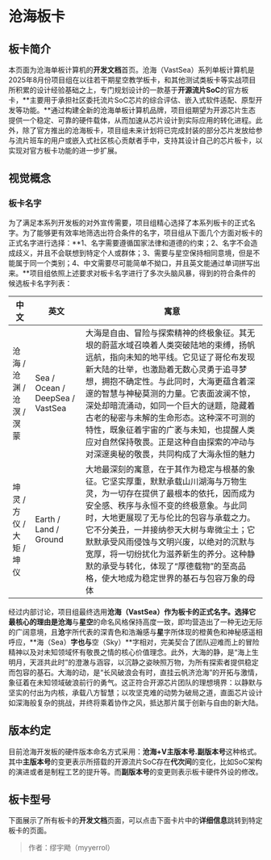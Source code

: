 # 沧海板卡
## 板卡简介
本页面为沧海单板计算机的**开发文档**首页。沧海（VastSea）系列单板计算机是2025年8月份项目组在以往若干期星空教学板卡，和其他测试类板卡等实战项目所积累的设计经验基础之上，专门规划设计的一款基于**开源流片SoC**的官方板卡，**主要用于承担社区委托流片SoC芯片的综合评估、嵌入式软件适配、原型开发等功能。**通过构建全新的沧海单板计算机品牌，项目组期望为开源芯片生态提供一个稳定、可靠的硬件载体，从而加速从芯片设计到实际应用的转化进程。此外，除了官方推出的沧海板卡，项目组未来计划将已完成封装的部分芯片发放给参与流片班车的用户或嵌入式社区核心贡献者手中，支持其设计自己的芯片板卡，以实现对官方板卡功能的进一步扩展。

## 视觉概念
### 板卡名字
为了满足本系列开发板的对外宣传需要，项目组精心选择了本系列板卡的正式名字。为了能够更有效率地筛选出符合条件的名字，项目组从下面几个方面对板卡的正式名字进行选择：**1、名字需要遵循国家法律和道德的约束；2、名字不会造成歧义，并且不会联想到特定个人或群体；3、需要与星空保持相同意境，但是不能属于同一个类别；4、中文需要尽可能简单不拗口，并且英文能通过单词拼写出来。**项目组依照上述要求对板卡名字进行了多次头脑风暴，得到的符合条件的候选板卡名字列表：

| 中文 | 英文 | 寓意 |
| - | - | - |
| 沧海 / 沧渊 / 沧溟 / 溟蒙 | Sea / Ocean / DeepSea / VastSea​ | 大海是自由、冒险与探索精神的终极象征。其无垠的蔚蓝水域召唤着人类突破陆地的束缚，扬帆远航，指向未知的地平线。它见证了哥伦布发现新大陆的壮举，也激励着无数心灵勇于追寻梦想，拥抱不确定性。与此同时，大海更蕴含着深邃的智慧与神秘莫测的力量。它表面波澜不惊，深处却暗流涌动，如同一个巨大的谜题，隐藏着古老的秘密与未解的生命形态。这种深不可测的特性，既象征着宇宙的广袤与未知，也提醒人类应对自然保持敬畏。正是这种自由探索的冲动与对深邃奥秘的敬畏，共同构成了大海永恒的魅力 |
| 坤灵 / 方仪 / 大矩 / 坤仪 | Earth / Land / Ground | 大地最深刻的寓意，在于其作为​​稳定与根基​​的象征。它坚实厚重，默默承载山川湖海与万物生灵，为一切存在提供了最根本的依托，因而成为安全感、秩序与永恒不变的终极意象。与此同时，大地更展现了无与伦比的​​包容与承载​​之力。它不分美丑，一并接纳参天大树与卑微尘土；它默默承受风雨侵蚀与文明兴废，以绝对的沉默与宽厚，将一切纷扰化为滋养新生的养分。这种静默的承受与转化，体现了“厚德载物”的至高品格，使大地成为稳定世界的基石与包容万象的母体 |

经过内部讨论，项目组最终选用**沧海（VastSea）**作为板卡的正式名字。选择它最核心的理由是**沧海**与**星空**的命名风格保持高度一致，即均营造出了一种无边无际的广阔意境，且**沧**字所代表的深青色和浩瀚感与**星**字所体现的橙黄色和神秘感遥相呼应，**海（Sea）**字也与**空（Sky）**字相对，完美契合了团队迎难而上的冒险精神以及对未知领域怀有敬畏之情的核心价值理念。此外，大海的静，是“海上生明月，天涯共此时”的澄澈与涵容，以沉静之姿映照万物，为所有探索者提供稳定而包容的基石。大海的动，是“长风破浪会有时，直挂云帆济沧海”的开拓与激情，象征着在未知领域破浪前行的勇气。这正符合开源芯片团队的理想境界：以静默与坚实的付出为内核，承载八方智慧；以攻坚克难的动势为破局之道，直面芯片设计如深海般复杂的挑战，并终将乘着协作之风，抵达那片属于创新与自由的新大陆。

## 版本约定
目前沧海开发板的硬件版本命名方式采用：**沧海+V主版本号.副版本号**这种格式。其中**主版本号**的变更表示所搭载的开源流片SoC存在**代次间**的变化，比如SoC架构的演进或者是制程工艺的提升等。而**副版本号**的变更则表示板卡硬件外设的修改。

## 板卡型号
下面展示了所有板卡的**开发文档**页面，可以点击下面卡片中的**详细信息**跳转到特定板卡的页面。


> 作者：缪宇飏（myyerrol）
